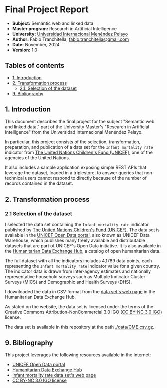 # Final Project Report

- **Subject:** Semantic web and linked data
- **Master program:** Research in Artificial Intelligence
- **University:** [Universidad Internacional Menéndez Pelayo](https://www.uimp.es)
- **Author:** Fabio Tranchitella, [fabio.tranchitella@gmail.com](mailto:fabio.tranchitella@gmail.com)
- **Date:** November, 2024
- **Version:** 1.0

## Tables of contents

- [1. Introduction](#introduction)
- [2. Transformation process](#transformation-process)
  - [2.1. Selection of the dataset](#selection-of-the-dataset)
- [9. Bibliography](#bibliography)

## 1. Introduction

This document describes the final project for the subject "Semantic web and linked data," part of the University Master's "Research in Artificial Intelligence" from the Universidad Internacional Menéndez Pelayo.

In particular, this project consists of the selection, transformation, preparation, and publication of a data set for the `Infant mortality rate` indicator from [The United Nations Children's Fund (UNICEF)](https://www.unicef.org), one of the agencies of the United Nations.

It also includes a sample application exposing simple REST APIs that leverage the dataset, loaded in a triplestore, to answer queries that non-technical users cannot respond to directly because of the number of records contained in the dataset.

## 2. Transformation process

### 2.1 Selection of the dataset

I selected the data set containing the `Infant mortality rate` indicator published by [The United Nations Children's Fund (UNICEF)](https://www.unicef.org). The data set is available in the [UNICEF Open Data portal](https://data.unicef.org/), also known as UNICEF Data Warehouse, which publishes many freely available and distributable datasets that are part of UNICEF's Open Data initiative. It is also available in the [Humanitarian Data Exchange Hub](https://data.humdata.org), a catalog of open humanitarian data.

The full dataset with all the indicators includes 4,1789 data points, each representing the `Infant mortality rate` indicator value for a given country. The indicator data is drawn from inter-agency estimates and nationally representative household surveys such as Multiple Indicator Cluster Surveys (MICS) and Demographic and Health Surveys (DHS).

I downloaded the data in CSV format from the [data set's web page](https://data.humdata.org/dataset/unicef-cme-mry0) in the Humanitarian Data Exchange Hub.

As stated on the website, the data set is licensed under the terms of the Creative Commons Attribution-NonCommercial 3.0 IGO ([CC BY-NC 3.0 IGO](https://creativecommons.org/licenses/by-nc/3.0/igo/deed.en)) license.

The data set is available in this repository at the path [./data/CME.csv.gz](/data/CME.csv.gz).

## 9. Bibliography

This project leverages the following resources available in the Internet:

- [UNICEF Open Data portal](https://data.unicef.org/)
- [Humanitarian Data Exchange Hub](https://data.humdata.org)
- [Infant mortality rate data set's web page](https://data.humdata.org/dataset/unicef-cme-mry0)
- [CC BY-NC 3.0 IGO license](https://creativecommons.org/licenses/by-nc/3.0/igo/deed.en)
